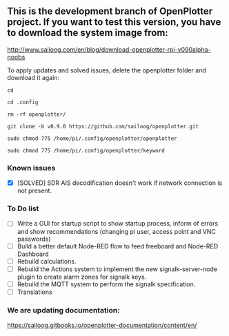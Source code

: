 ## This is the development branch of OpenPlotter project. If you want to test this version, you have to download the system image from:

http://www.sailoog.com/en/blog/download-openplotter-rpi-v090alpha-noobs

To apply updates and solved issues, delete the openplotter folder and download it again:

`cd`

`cd .config`

`rm -rf openplotter/`

`git clone -b v0.9.0 https://github.com/sailoog/openplotter.git`

`sudo chmod 775 /home/pi/.config/openplotter/openplotter`

`sudo chmod 775 /home/pi/.config/openplotter/keyword`

### Known issues

- [x] [SOLVED] SDR AIS decodification doesn't work if network connection is not present.

### To Do list

- [ ] Write a GUI for startup script to show startup process, inform of errors and show recommendations (changing pi user, access point and VNC passwords)
- [ ] Build a better default Node-RED flow to feed freeboard and Node-RED Dashboard
- [ ] Rebuild calculations.
- [ ] Rebuild the Actions system to implement the new signalk-server-node plugin to create alarm zones for signalk keys.
- [ ] Rebuild the MQTT system to perform the signalk specification.
- [ ] Translations

### We are updating documentation:

https://sailoog.gitbooks.io/openplotter-documentation/content/en/
